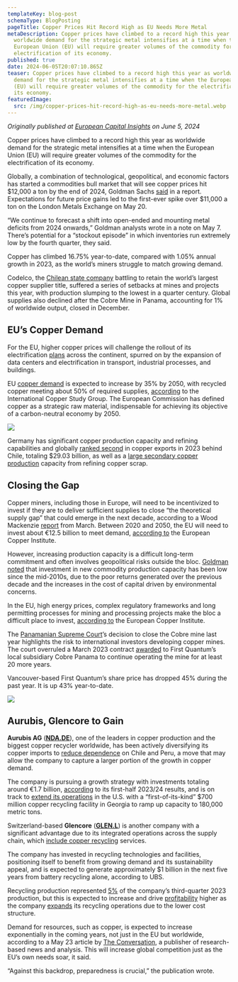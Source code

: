 ```yaml
---
templateKey: blog-post
schemaType: BlogPosting
pageTitle: Copper Prices Hit Record High as EU Needs More Metal
metaDescription: Copper prices have climbed to a record high this year as
  worldwide demand for the strategic metal intensifies at a time when the
  European Union (EU) will require greater volumes of the commodity for the
  electrification of its economy.
published: true
date: 2024-06-05T20:07:10.865Z
teaser: Copper prices have climbed to a record high this year as worldwide
  demand for the strategic metal intensifies at a time when the European Union
  (EU) will require greater volumes of the commodity for the electrification of
  its economy.
featuredImage:
  src: /img/copper-prices-hit-record-high-as-eu-needs-more-metal.webp
---
```

*Originally published at [European Capital Insights](https://europeancapitalinsights.substack.com/p/copper-prices-hit-record-high-as) on June 5, 2024*

Copper prices have climbed to a record high this year as worldwide demand for the strategic metal intensifies at a time when the European Union (EU) will require greater volumes of the commodity for the electrification of its economy.

Globally, a combination of technological, geopolitical, and economic factors has started a commodities bull market that will see copper prices hit $12,000 a ton by the end of 2024, Goldman Sachs [said](https://www.marketwatch.com/story/ai-and-geopolitics-to-see-copper-prices-hit-record-highs-goldman-sachs-says-904d8f11) in a report. Expectations for future price gains led to the first-ever spike over $11,000 a ton on the London Metals Exchange on May 20.

“We continue to forecast a shift into open-ended and mounting metal deficits from 2024 onwards,” Goldman analysts wrote in a note on May 7. There’s potential for a “stockout episode” in which inventories run extremely low by the fourth quarter, they said.

Copper has climbed 16.75% year-to-date, compared with 1.05% annual growth in 2023, as the world’s miners struggle to match growing demand.

Codelco, the [Chilean state company](https://www.bloomberg.com/news/articles/2024-04-18/codelco-copper-output-affected-by-fatal-accident-chile-minister-says) battling to retain the world’s largest copper supplier title, suffered a series of setbacks at mines and projects this year, with production slumping to the lowest in a quarter century. Global supplies also declined after the Cobre Mine in Panama, accounting for 1% of worldwide output, closed in December.

## EU’s Copper Demand

For the EU, higher copper prices will challenge the rollout of its electrification [plans](https://europeancapitalinsights.substack.com/p/ai-will-help-drive-eu-electricity) across the continent, spurred on by the expansion of data centers and electrification in transport, industrial processes, and buildings.

EU [copper demand](https://internationalcopper.org/wp-content/uploads/2023/09/ECI-position-on-EU-2040-Climate-target.pdf) is expected to increase by 35% by 2050, with recycled copper meeting about 50% of required supplies, [according](https://internationalcopper.org/resource/circularity-and-recycling-in-the-eu/#:~:text=Europe%E2%80%99s%20demand%20for%20copper%20is%20increasingly%20met%20by,requirements%20are%20increasingly%20being%20met%20by%20metals%20recycling.) to the International Copper Study Group. The European Commission has defined copper as a strategic raw material, indispensable for achieving its objective of a carbon-neutral economy by 2050.

![](https://substackcdn.com/image/fetch/f_auto,q_auto:good,fl_progressive:steep/https%3A%2F%2Fsubstack-post-media.s3.amazonaws.com%2Fpublic%2Fimages%2F4e4523c3-ce6d-4d63-8ef3-334d619e58ef_1200x1000.png)

Germany has significant copper production capacity and refining capabilities and globally [ranked second](https://www.tradeimex.in/blogs/top-10-copper-exporter) in copper exports in 2023 behind Chile, totaling $29.03 billion, as well as a [large secondary copper production](https://www.marketdataforecast.com/market-reports/recycled-copper-market) capacity from refining copper scrap.

## Closing the Gap

Copper miners, including those in Europe, will need to be incentivized to invest if they are to deliver sufficient supplies to close “the theoretical supply gap” that could emerge in the next decade, according to a Wood Mackenzie [report](https://www.woodmac.com/reports/metals-global-copper-strategic-planning-outlook-q1-2024-150215262/) from March. Between 2020 and 2050, the EU will need to invest about €12.5 billion to meet demand, [according to](https://internationalcopper.org/wp-content/uploads/2023/09/ECI-position-on-EU-2040-Climate-target.pdf) the European Copper Institute.

However, increasing production capacity is a difficult long-term commitment and often involves geopolitical risks outside the bloc. [Goldman noted](https://www.marketwatch.com/story/ai-and-geopolitics-to-see-copper-prices-hit-record-highs-goldman-sachs-says-904d8f11) that investment in new commodity production capacity has been low since the mid-2010s, due to the poor returns generated over the previous decade and the increases in the cost of capital driven by environmental concerns.

In the EU, high energy prices, complex regulatory frameworks and long permitting processes for mining and processing projects make the bloc a difficult place to invest, [according to](https://internationalcopper.org/wp-content/uploads/2023/09/ECI-position-on-EU-2040-Climate-target.pdf) the European Copper Institute.

The [Panamanian Supreme Court](http://www.organojudicial.gob.pa/tribunales/corte-suprema-de-justicia/)’s decision to close the Cobre mine last year highlights the risk to international investors developing copper mines. The court overruled a March 2023 contract [awarded](https://apnews.com/article/panama-mine-first-quantum-copper-baccfe37368f483b4346a0d97d3be71b) to First Quantum’s local subsidiary Cobre Panama to continue operating the mine for at least 20 more years.

Vancouver-based First Quantum’s share price has dropped 45% during the past year. It is up 43% year-to-date.



![](https://substackcdn.com/image/fetch/f_auto,q_auto:good,fl_progressive:steep/https%3A%2F%2Fsubstack-post-media.s3.amazonaws.com%2Fpublic%2Fimages%2Fede96f33-bdce-437e-b987-6d4d3c11e5a3_850x396.png)

## Aurubis, Glencore to Gain

**Aurubis AG** (**[NDA.DE](http://nda.de/)**), one of the leaders in copper production and the biggest copper recycler worldwide, has been actively diversifying its copper imports to [reduce dependence](https://www.facing-finance.org/en/2023/09/deutsche-kupferimporte-verletzen-menschenrechte-in-peru/) on Chile and Peru, a move that may allow the company to capture a larger portion of the growth in copper demand.

The company is pursuing a growth strategy with investments totaling around €1.7 billion, [according](https://www.aurubis.com/en/media/press-releases/press-releases-2024/aurubis-achieves-another-strong-result-in-first-half-of-2023-24) to its first-half 2023/24 results, and is on track to [extend its operations](https://finance.yahoo.com/news/aurubis-track-open-u-copper-133111141.html) in the U.S. with a “first-of-its-kind” $700 million copper recycling facility in Georgia to ramp up capacity to 180,000 metric tons.

Switzerland-based **Glencore** (**[GLEN.L](https://finance.yahoo.com/quote/GLEN.L/)**) is another company with a significant advantage due to its integrated operations across the supply chain, which [include copper recycling](https://www.proactiveinvestors.co.uk/companies/news/1027153/glencore-earnings-from-recycling-to-soar-predicts-broker-1027153.html) services.

The company has invested in recycling technologies and facilities, positioning itself to benefit from growing demand and its sustainability appeal, and is expected to generate approximately $1 billion in the next five years from battery recycling alone, according to UBS.

Recycling production represented [5%](https://www.glencore.com/media-and-insights/news/third-quarter-2023-production-report) of the company’s third-quarter 2023 production, but this is expected to increase and drive [profitability](https://www.gardnermetals.com/comparing-the-energy-cost-of-copper-mining-to-recyling/) higher as the company [expands](https://www.glencore.com/what-we-do/recycling) its recycling operations due to the lower cost structure.

Demand for resources, such as copper, is expected to increase exponentially in the coming years, not just in the EU but worldwide, according to a May 23 article by [The Conversation](https://theconversation.com/our-research-reveals-the-scale-of-the-eus-dependency-on-imports-for-critical-minerals-needed-for-the-green-transition-heres-how-that-can-change-230244), a publisher of research-based news and analysis. This will increase global competition just as the EU’s own needs soar, it said.

“Against this backdrop, preparedness is crucial,” the publication wrote.
